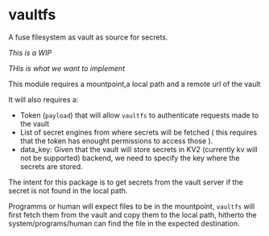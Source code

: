 # vaultfs
A fuse filesystem as vault as source for secrets.

*This is a WIP*

*THis is what we want to implement*

This module requires a mountpoint,a local path and a remote url of the vault

It will also requires a:
* Token (`payload`) that will allow `vaultfs` to authenticate requests made to the vault 
* List of secret engines from where secrets will be fetched ( this requires that the token has enought permissions to access those ).
* data_key: Given that the vault will store secrets in KV2 (currently kv will not be supported) backend, we need to specify the key where the secrets are stored.

The intent for this package is to get secrets from the vault server if the secret is not found in the local path.

Programms or human will expect files to be in the mountpoint, `vaultfs` will first fetch them from the vault and copy them to the local path, hitherto the system/programs/human can find the file in the expected destination.
